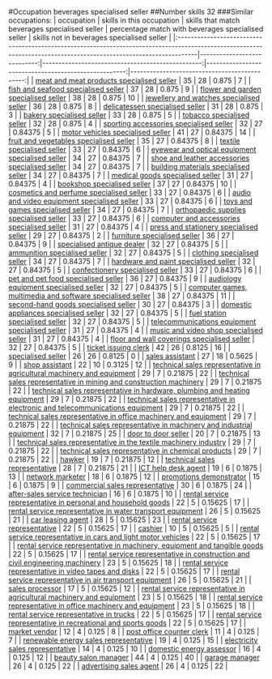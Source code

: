 #Occupation beverages specialised seller
##Number skills 32
###Similar occupations:
| occupation                                                                                                                                                        |   skills in this occupation |   skills that match beverages specialised seller |   percentage match with beverages specialised seller |   skills not in beverages specialised seller |
|:------------------------------------------------------------------------------------------------------------------------------------------------------------------|----------------------------:|-------------------------------------------------:|-----------------------------------------------------:|---------------------------------------------:|
| [meat and meat products specialised seller](meat_and_meat_products_specialised_seller.md)                                                                         |                          35 |                                               28 |                                              0.875   |                                            7 |
| [fish and seafood specialised seller](fish_and_seafood_specialised_seller.md)                                                                                     |                          37 |                                               28 |                                              0.875   |                                            9 |
| [flower and garden specialised seller](flower_and_garden_specialised_seller.md)                                                                                   |                          38 |                                               28 |                                              0.875   |                                           10 |
| [jewellery and watches specialised seller](jewellery_and_watches_specialised_seller.md)                                                                           |                          36 |                                               28 |                                              0.875   |                                            8 |
| [delicatessen specialised seller](delicatessen_specialised_seller.md)                                                                                             |                          31 |                                               28 |                                              0.875   |                                            3 |
| [bakery specialised seller](bakery_specialised_seller.md)                                                                                                         |                          33 |                                               28 |                                              0.875   |                                            5 |
| [tobacco specialised seller](tobacco_specialised_seller.md)                                                                                                       |                          32 |                                               28 |                                              0.875   |                                            4 |
| [sporting accessories specialised seller](sporting_accessories_specialised_seller.md)                                                                             |                          32 |                                               27 |                                              0.84375 |                                            5 |
| [motor vehicles specialised seller](motor_vehicles_specialised_seller.md)                                                                                         |                          41 |                                               27 |                                              0.84375 |                                           14 |
| [fruit and vegetables specialised seller](fruit_and_vegetables_specialised_seller.md)                                                                             |                          35 |                                               27 |                                              0.84375 |                                            8 |
| [textile specialised seller](textile_specialised_seller.md)                                                                                                       |                          33 |                                               27 |                                              0.84375 |                                            6 |
| [eyewear and optical equipment specialised seller](eyewear_and_optical_equipment_specialised_seller.md)                                                           |                          34 |                                               27 |                                              0.84375 |                                            7 |
| [shoe and leather accessories specialised seller](shoe_and_leather_accessories_specialised_seller.md)                                                             |                          34 |                                               27 |                                              0.84375 |                                            7 |
| [building materials specialised seller](building_materials_specialised_seller.md)                                                                                 |                          34 |                                               27 |                                              0.84375 |                                            7 |
| [medical goods specialised seller](medical_goods_specialised_seller.md)                                                                                           |                          31 |                                               27 |                                              0.84375 |                                            4 |
| [bookshop specialised seller](bookshop_specialised_seller.md)                                                                                                     |                          37 |                                               27 |                                              0.84375 |                                           10 |
| [cosmetics and perfume specialised seller](cosmetics_and_perfume_specialised_seller.md)                                                                           |                          33 |                                               27 |                                              0.84375 |                                            6 |
| [audio and video equipment specialised seller](audio_and_video_equipment_specialised_seller.md)                                                                   |                          33 |                                               27 |                                              0.84375 |                                            6 |
| [toys and games specialised seller](toys_and_games_specialised_seller.md)                                                                                         |                          34 |                                               27 |                                              0.84375 |                                            7 |
| [orthopaedic supplies specialised seller](orthopaedic_supplies_specialised_seller.md)                                                                             |                          33 |                                               27 |                                              0.84375 |                                            6 |
| [computer and accessories specialised seller](computer_and_accessories_specialised_seller.md)                                                                     |                          31 |                                               27 |                                              0.84375 |                                            4 |
| [press and stationery specialised seller](press_and_stationery_specialised_seller.md)                                                                             |                          29 |                                               27 |                                              0.84375 |                                            2 |
| [furniture specialised seller](furniture_specialised_seller.md)                                                                                                   |                          36 |                                               27 |                                              0.84375 |                                            9 |
| [specialised antique dealer](specialised_antique_dealer.md)                                                                                                       |                          32 |                                               27 |                                              0.84375 |                                            5 |
| [ammunition specialised seller](ammunition_specialised_seller.md)                                                                                                 |                          32 |                                               27 |                                              0.84375 |                                            5 |
| [clothing specialised seller](clothing_specialised_seller.md)                                                                                                     |                          34 |                                               27 |                                              0.84375 |                                            7 |
| [hardware and paint specialised seller](hardware_and_paint_specialised_seller.md)                                                                                 |                          32 |                                               27 |                                              0.84375 |                                            5 |
| [confectionery specialised seller](confectionery_specialised_seller.md)                                                                                           |                          33 |                                               27 |                                              0.84375 |                                            6 |
| [pet and pet food specialised seller](pet_and_pet_food_specialised_seller.md)                                                                                     |                          36 |                                               27 |                                              0.84375 |                                            9 |
| [audiology equipment specialised seller](audiology_equipment_specialised_seller.md)                                                                               |                          32 |                                               27 |                                              0.84375 |                                            5 |
| [computer games, multimedia and software specialised seller](computer_games,_multimedia_and_software_specialised_seller.md)                                       |                          38 |                                               27 |                                              0.84375 |                                           11 |
| [second-hand goods specialised seller](second-hand_goods_specialised_seller.md)                                                                                   |                          30 |                                               27 |                                              0.84375 |                                            3 |
| [domestic appliances specialised seller](domestic_appliances_specialised_seller.md)                                                                               |                          32 |                                               27 |                                              0.84375 |                                            5 |
| [fuel station specialised seller](fuel_station_specialised_seller.md)                                                                                             |                          32 |                                               27 |                                              0.84375 |                                            5 |
| [telecommunications equipment specialised seller](telecommunications_equipment_specialised_seller.md)                                                             |                          31 |                                               27 |                                              0.84375 |                                            4 |
| [music and video shop specialised seller](music_and_video_shop_specialised_seller.md)                                                                             |                          31 |                                               27 |                                              0.84375 |                                            4 |
| [floor and wall coverings specialised seller](floor_and_wall_coverings_specialised_seller.md)                                                                     |                          32 |                                               27 |                                              0.84375 |                                            5 |
| [ticket issuing clerk](ticket_issuing_clerk.md)                                                                                                                   |                          42 |                                               26 |                                              0.8125  |                                           16 |
| [specialised seller](specialised_seller.md)                                                                                                                       |                          26 |                                               26 |                                              0.8125  |                                            0 |
| [sales assistant](sales_assistant.md)                                                                                                                             |                          27 |                                               18 |                                              0.5625  |                                            9 |
| [shop assistant](shop_assistant.md)                                                                                                                               |                          22 |                                               10 |                                              0.3125  |                                           12 |
| [technical sales representative in agricultural machinery and equipment](technical_sales_representative_in_agricultural_machinery_and_equipment.md)               |                          29 |                                                7 |                                              0.21875 |                                           22 |
| [technical sales representative in mining and construction machinery](technical_sales_representative_in_mining_and_construction_machinery.md)                     |                          29 |                                                7 |                                              0.21875 |                                           22 |
| [technical sales representative in hardware, plumbing and heating equipment](technical_sales_representative_in_hardware,_plumbing_and_heating_equipment.md)       |                          29 |                                                7 |                                              0.21875 |                                           22 |
| [technical sales representative in electronic and telecommunications equipment](technical_sales_representative_in_electronic_and_telecommunications_equipment.md) |                          29 |                                                7 |                                              0.21875 |                                           22 |
| [technical sales representative in office machinery and equipment](technical_sales_representative_in_office_machinery_and_equipment.md)                           |                          29 |                                                7 |                                              0.21875 |                                           22 |
| [technical sales representative in machinery and industrial equipment](technical_sales_representative_in_machinery_and_industrial_equipment.md)                   |                          32 |                                                7 |                                              0.21875 |                                           25 |
| [door to door seller](door_to_door_seller.md)                                                                                                                     |                          20 |                                                7 |                                              0.21875 |                                           13 |
| [technical sales representative in the textile machinery industry](technical_sales_representative_in_the_textile_machinery_industry.md)                           |                          29 |                                                7 |                                              0.21875 |                                           22 |
| [technical sales representative in chemical products](technical_sales_representative_in_chemical_products.md)                                                     |                          29 |                                                7 |                                              0.21875 |                                           22 |
| [hawker](hawker.md)                                                                                                                                               |                          19 |                                                7 |                                              0.21875 |                                           12 |
| [technical sales representative](technical_sales_representative.md)                                                                                               |                          28 |                                                7 |                                              0.21875 |                                           21 |
| [ICT help desk agent](ICT_help_desk_agent.md)                                                                                                                     |                          19 |                                                6 |                                              0.1875  |                                           13 |
| [network marketer](network_marketer.md)                                                                                                                           |                          18 |                                                6 |                                              0.1875  |                                           12 |
| [promotions demonstrator](promotions_demonstrator.md)                                                                                                             |                          15 |                                                6 |                                              0.1875  |                                            9 |
| [commercial sales representative](commercial_sales_representative.md)                                                                                             |                          30 |                                                6 |                                              0.1875  |                                           24 |
| [after-sales service technician](after-sales_service_technician.md)                                                                                               |                          16 |                                                6 |                                              0.1875  |                                           10 |
| [rental service representative in personal and household goods](rental_service_representative_in_personal_and_household_goods.md)                                 |                          22 |                                                5 |                                              0.15625 |                                           17 |
| [rental service representative in water transport equipment](rental_service_representative_in_water_transport_equipment.md)                                       |                          26 |                                                5 |                                              0.15625 |                                           21 |
| [car leasing agent](car_leasing_agent.md)                                                                                                                         |                          28 |                                                5 |                                              0.15625 |                                           23 |
| [rental service representative](rental_service_representative.md)                                                                                                 |                          22 |                                                5 |                                              0.15625 |                                           17 |
| [cashier](cashier.md)                                                                                                                                             |                          10 |                                                5 |                                              0.15625 |                                            5 |
| [rental service representative in cars and light motor vehicles](rental_service_representative_in_cars_and_light_motor_vehicles.md)                               |                          22 |                                                5 |                                              0.15625 |                                           17 |
| [rental service representative in machinery, equipment and tangible goods](rental_service_representative_in_machinery,_equipment_and_tangible_goods.md)           |                          22 |                                                5 |                                              0.15625 |                                           17 |
| [rental service representative in construction and civil engineering machinery](rental_service_representative_in_construction_and_civil_engineering_machinery.md) |                          23 |                                                5 |                                              0.15625 |                                           18 |
| [rental service representative in video tapes and disks](rental_service_representative_in_video_tapes_and_disks.md)                                               |                          22 |                                                5 |                                              0.15625 |                                           17 |
| [rental service representative in air transport equipment](rental_service_representative_in_air_transport_equipment.md)                                           |                          26 |                                                5 |                                              0.15625 |                                           21 |
| [sales processor](sales_processor.md)                                                                                                                             |                          17 |                                                5 |                                              0.15625 |                                           12 |
| [rental service representative in agricultural machinery and equipment](rental_service_representative_in_agricultural_machinery_and_equipment.md)                 |                          23 |                                                5 |                                              0.15625 |                                           18 |
| [rental service representative in office machinery and equipment](rental_service_representative_in_office_machinery_and_equipment.md)                             |                          23 |                                                5 |                                              0.15625 |                                           18 |
| [rental service representative in trucks](rental_service_representative_in_trucks.md)                                                                             |                          22 |                                                5 |                                              0.15625 |                                           17 |
| [rental service representative in recreational and sports goods](rental_service_representative_in_recreational_and_sports_goods.md)                               |                          22 |                                                5 |                                              0.15625 |                                           17 |
| [market vendor](market_vendor.md)                                                                                                                                 |                          12 |                                                4 |                                              0.125   |                                            8 |
| [post office counter clerk](post_office_counter_clerk.md)                                                                                                         |                          11 |                                                4 |                                              0.125   |                                            7 |
| [renewable energy sales representative](renewable_energy_sales_representative.md)                                                                                 |                          19 |                                                4 |                                              0.125   |                                           15 |
| [electricity sales representative](electricity_sales_representative.md)                                                                                           |                          14 |                                                4 |                                              0.125   |                                           10 |
| [domestic energy assessor](domestic_energy_assessor.md)                                                                                                           |                          16 |                                                4 |                                              0.125   |                                           12 |
| [beauty salon manager](beauty_salon_manager.md)                                                                                                                   |                          44 |                                                4 |                                              0.125   |                                           40 |
| [garage manager](garage_manager.md)                                                                                                                               |                          26 |                                                4 |                                              0.125   |                                           22 |
| [advertising sales agent](advertising_sales_agent.md)                                                                                                             |                          26 |                                                4 |                                              0.125   |                                           22 |
